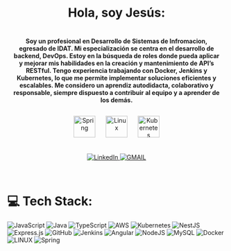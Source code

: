 
<h1 align="center"> Hola, soy Jesús:</h1>


<div style='width: 100%; padding: 10px; box-sizing: border-box; padding-top: 1px;' align="center">
    <h4 style='font-size: 14px;'>
    Soy un profesional en Desarrollo de Sistemas de Infromacion, egresado de IDAT. Mi especialización se centra en el desarrollo de backend, DevOps. Estoy en la búsqueda de roles donde pueda aplicar y mejorar mis habilidades en la creación y mantenimiento de API’s RESTful. Tengo experiencia trabajando con Docker, Jenkins y Kubernetes, lo que me permite implementar soluciones eficientes y escalables. Me considero un aprendiz autodidacta, colaborativo y responsable, siempre dispuesto a contribuir al equipo y a aprender de los demás. 
    </h4>
    <img style="margin: 10px" src="https://profilinator.rishav.dev/skills-assets/springio-icon.svg" alt="Spring" height="50" />
    <img style="margin: 10px" src="https://profilinator.rishav.dev/skills-assets/linux-original.svg" alt="Linux" height="50" />
    <img style="margin: 10px" src="https://profilinator.rishav.dev/skills-assets/kubernetes-icon.svg" alt="Kubernetes" height="50" />
    
</div>

<br>

<div id="badges" align="center">
	<a href="https://www.linkedin.com/in/jesuscoronadomoran/" Target="_blank" >
	<img src="https://img.shields.io/badge/LinkedIn-0077B5?style=for-the-badge&logo=linkedin&logoColor=white" alt="LinkedIn" />
	</a>
	<a href="mailto:coronadocm14@gmail.com" Target="_blank" >
	<img src="https://img.shields.io/badge/Gmail-D14836?style=for-the-badge&logo=gmail&logoColor=white" alt="GMAIL" />
	</a>
</div>

<br>
<br>


# 💻 Tech Stack:
![JavaScript](https://img.shields.io/badge/javascript-%23323330.svg?style=for-the-badge&logo=javascript&logoColor=%23F7DF1E) ![Java](https://img.shields.io/badge/java-%23ED8B00.svg?style=for-the-badge&logo=java&logoColor=white) ![TypeScript](https://img.shields.io/badge/typescript-%23007ACC.svg?style=for-the-badge&logo=typescript&logoColor=white) ![AWS](https://img.shields.io/badge/AWS-%23FF9900.svg?style=for-the-badge&logo=amazon-aws&logoColor=white) ![Kubernetes](https://img.shields.io/badge/kubernetes-%23326ce5.svg?style=for-the-badge&logo=kubernetes&logoColor=white) ![NestJS](https://img.shields.io/badge/nestjs-%23E0234E.svg?style=for-the-badge&logo=nestjs&logoColor=white) ![Express.js](https://img.shields.io/badge/express.js-%23404d59.svg?style=for-the-badge&logo=express&logoColor=%2361DAFB) ![GitHub](https://img.shields.io/badge/GitHub-%23121011.svg?style=for-the-badge&logo=github&logoColor=white) ![Jenkins](https://img.shields.io/badge/jenkins-%232C5263.svg?style=for-the-badge&logo=jenkins&logoColor=white) ![Angular](https://img.shields.io/badge/angular-%23DD0031.svg?style=for-the-badge&logo=angular&logoColor=white) ![NodeJS](https://img.shields.io/badge/node.js-6DA55F?style=for-the-badge&logo=node.js&logoColor=white) ![MySQL](https://img.shields.io/badge/mysql-%2300f.svg?style=for-the-badge&logo=mysql&logoColor=white) ![Docker](https://img.shields.io/badge/docker-%230db7ed.svg?style=for-the-badge&logo=docker&logoColor=white) ![LINUX](https://img.shields.io/badge/Linux-FCC624?style=for-the-badge&logo=linux&logoColor=black) ![Spring](https://img.shields.io/badge/spring-%236DB33F.svg?style=for-the-badge&logo=spring&logoColor=white)

